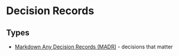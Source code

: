 # Decision Records

## Types

- [Markdown Any Decision Records (MADR)](https://github.com/adr/madr) - decisions that matter
